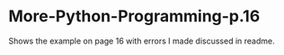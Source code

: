 # More-Python-Programming-p.16
Shows the example on page 16 with errors I made discussed in readme.
